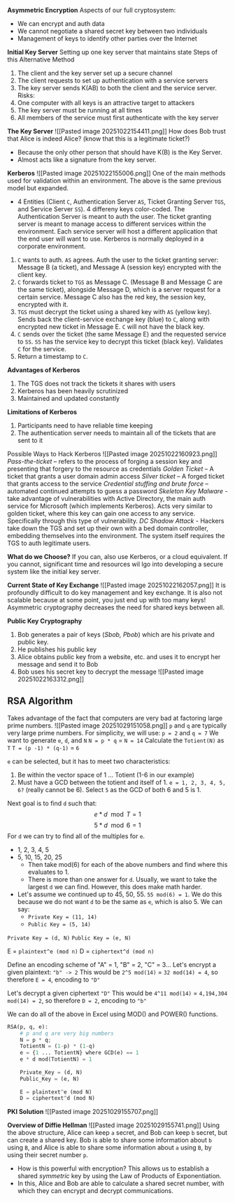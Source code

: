 **Asymmetric Encryption**
Aspects of our full cryptosystem:
- We can encrypt and auth data 
- We cannot negotiate a shared secret key between two individuals 
- Management of keys to identify other parties over the Internet

**Initial Key Server**
Setting up one key server that maintains state 
Steps of this Alternative Method 
1. The client and the key server set up a secure channel 
2. The client requests to set up authentication with a service servers
3. The key server sends K(AB) to both the client and the service server.
Risks:
4. One computer with all keys is an attractive target to attackers  
5. The key server must be running at all times  
6. All members of the service must first authenticate with the key server

**The Key Server**
![[Pasted image 20251022154411.png]]
How does Bob trust that Alice is indeed Alice? (know that this is a legitimate ticket?)
- Because the only other person that should have K(B) is the Key Server. 
- Almost acts like a signature from the key server. 

**Kerberos**
![[Pasted image 20251022155006.png]]
One of the main methods used for validation within an environment. The above is the same previous model but expanded. 
- 4 Entities (Client `C`, Authentication Server `AS`, Ticket Granting Server `TGS`, and Service Server `SS`). 4 differeny keys color-coded. The Authentication Server is meant to auth the user. The ticket granting server is meant to manage access to different services within the environment. Each service server will host a different application that the end user will want to use. Kerberos is normally deployed in a corporate environment. 
1. `C` wants to auth. `AS` agrees. Auth the user to the ticket granting server: Message B (a ticket), and Message A (session key) encrypted with the client key. 
2. `C` forwards ticket to `TGS` as Message C. (Message B and Message C are the same ticket), alongside Message D, which is a server request for a certain service. Message C also has the red key, the session key, encrypted with it. 
3. `TGS` must decrypt the ticket using a shared key with `AS` (yellow key). Sends back the client-service exchange key (blue) to `C`, along with encrypted new ticket in Message E. `C` will not have the black key. 
4. `C` sends over the ticket (the same Message E) and the requested service to `SS`. `SS` has the service key to decrypt this ticket (black key). Validates `C` for the service. 
5. Return a timestamp to `C`. 

**Advantages of Kerberos**
1. The TGS does not track the tickets it shares with users 
2. Kerberos has been heavily scrutinized 
3. Maintained and updated constantly

**Limitations of Kerberos**
1. Participants need to have reliable time keeping  
2. The authentication server needs to maintain all of the tickets that are sent to it

Possible Ways to Hack Kerberos
![[Pasted image 20251022160923.png]]
*Pass-the-ticket* – refers to the process of forging a session key and presenting that forgery to the resource as credentials
*Golden Ticket* – A ticket that grants a user domain admin access
*Silver ticket* – A forged ticket that grants access to the service
*Credential stuffing and brute force* – automated continued attempts to guess a password
*Skeleton Key Malware* - take advantage of vulnerabilities with Active Directory, the main auth service for Microsoft (which implements Kerberos). Acts very similar to golden ticket, where this key can gain one access to any service. Specifically through this type of vulnerability. 
*DC Shadow Attack* - Hackers take down the TGS and set up their own with a bed domain controller, embedding themselves into the environment. The system itself requires the TGS to auth legitimate users. 

**What do we Choose?**
If you can, also use Kerberos, or a cloud equivalent. 
If you cannot, significant time and resources wil lgo into developing a secure system like the initial key server. 

**Current State of Key Exchange**
![[Pasted image 20251022162057.png]]
It is profoundly difficult to do key management and key exchange. It is also not scalable because at some point, you just end up with too many keys!
Asymmetric cryptography decreases the need for shared keys between all. 

**Public Key Cryptography**
1. Bob generates a pair of keys (*Sbob, Pbob*) which are his private and  
public key.  
2. He publishes his public key  
3. Alice obtains public key from a website, etc. and uses it to encrypt her  
message and send it to Bob
4. Bob uses his secret key to decrypt the message
![[Pasted image 20251022163312.png]]

## RSA Algorithm 
Takes advantage of the fact that computers are very bad at factoring large prime numbers. 
![[Pasted image 20251029151058.png]]
`p` and `q` are typically very large prime numbers. For simplicity, we will use:
`p = 2` and `q = 7`
We want to generate `e`, `d`, and `N`
`N = p * q` = `N = 14`
Calculate the `Totient(N)` as `T`
`T = (p -1) * (q-1)` = `6`

`e` can be selected, but it has to meet two characteristics:
1) Be within the vector space of 1 ... Totient (1-6 in our example)
2) Must have a GCD between the totient and itself of 1. 
`e = 1, 2, 3, 4, 5, 6?` (really cannot be 6). 
Select `5` as the GCD of both 6 and 5 is 1. 

Next goal is to find `d` such that:
$$e * d \mod{T} = 1$$
$$5 * d \mod{6} = 1$$
For `d` we can try to find all of the multiples for `e`. 
- 1, 2, 3, 4, 5
- 5, 10, 15, 20, 25
	- Then take mod(6) for each of the above numbers and find where this evaluates to 1. 
	- There is more than one answer for `d`. Usually, we want to take the largest `d` we can find. However, this does make math harder. 
- Let's assume we continued up to 45, 50, 55. `55 mod(6) = 1`. We do this because we do not want `d` to be the same as `e`, which is also 5. We can say:
	- `Private Key = (11, 14)`
	- `Public Key = (5, 14)`

`Private Key = (d, N)`
`Public Key = (e, N)`

E = `plaintext^e (mod n)`
D = `ciphertext^d (mod n)`

Define an encoding scheme of "A" = 1, "B" = 2, "C" = 3...
Let's encrypt a given plaintext: `"b" -> 2`
This would be `2^5 mod(14)` = `32 mod(14) = 4`, so therefore `E = 4`, encoding to `"D"`

Let's decrypt a given ciphertext `"D"`
This would be `4^11 mod(14)` = `4,194,304 mod(14) = 2`, so therefore `D = 2`, encoding to `"b"`

We can do all of the above in Excel using MOD() and POWER() functions. 

```python 
RSA(p, q, e):
	# p and q are very big numbers 
	N = p * q; 
	TotientN = (1-p) * (1-q)
	e = {1 ... TotientN} where GCD(e) == 1
	e * d mod(TotientN) = 1
	
	Private_Key = (d, N)
	Public_Key = (e, N)
	
	E = plaintext^e (mod N)
	D = ciphertext^d (mod N)
```

**PKI Solution**
![[Pasted image 20251029155707.png]]

**Overview of Diffie Hellman**
![[Pasted image 20251029155741.png]]
Using the above structure, Alice can keep `a` secret, and Bob can keep `b` secret, but can create a shared key. Bob is able to share some information about `b` using `B`, and Alice is able to share some information about `a` using `B`, by using their secret number `p`.
- How is this powerful with encryption? This allows us to establish a shared *symmetric* key by using the Law of Products of Exponentiation. 
- In this, Alice and Bob are able to calculate a shared secret number, with which they can encrypt and decrypt communications. 



